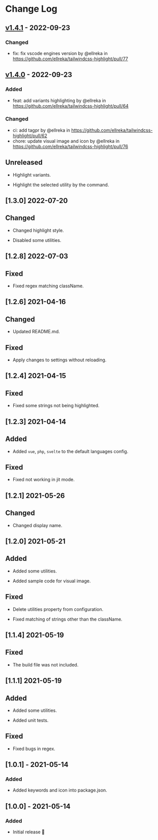 # Change Log

## [v1.4.1](https://github.com/ellreka/tailwindcss-highlight/compare/v1.4.0...v1.4.1) - 2022-09-23
### Changed
- fix: fix vscode engines version by @ellreka in https://github.com/ellreka/tailwindcss-highlight/pull/77

## [v1.4.0](https://github.com/ellreka/tailwindcss-highlight/compare/v1.3.0...v1.4.0) - 2022-09-23
### Added
- feat: add variants highlighting by @ellreka in https://github.com/ellreka/tailwindcss-highlight/pull/64
### Changed
- ci: add tagpr by @ellreka in https://github.com/ellreka/tailwindcss-highlight/pull/62
- chore: update visual image and icon by @ellreka in https://github.com/ellreka/tailwindcss-highlight/pull/76

## Unreleased

- Highlight variants.

- Highlight the selected utility by the command.

## [1.3.0] 2022-07-20

## Changed

- Changed highlight style.

- Disabled some utilities.

## [1.2.8] 2022-07-03

## Fixed

- Fixed regex matching className.

## [1.2.6] 2021-04-16

## Changed

- Updated README.md.

## Fixed

- Apply changes to settings without reloading.

## [1.2.4] 2021-04-15

## Fixed

- Fixed some strings not being highlighted.

## [1.2.3] 2021-04-14

## Added

- Added `vue`, `php`, `svelte` to the default languages config.

## Fixed

- Fixed not working in jit mode.

## [1.2.1] 2021-05-26

## Changed

- Changed display name.

## [1.2.0] 2021-05-21

## Added

- Added some utilities.

- Added sample code for visual image.

## Fixed

- Delete utilities property from configuration.

- Fixed matching of strings other than the className.

## [1.1.4] 2021-05-19

## Fixed

- The build file was not included.

## [1.1.1] 2021-05-19

## Added

- Added some utilities.

- Added unit tests.

## Fixed

- Fixed bugs in regex.

## [1.0.1] - 2021-05-14

### Added

- Added keywords and icon into package.json.

## [1.0.0] - 2021-05-14

### Added

- Initial release 🎉
